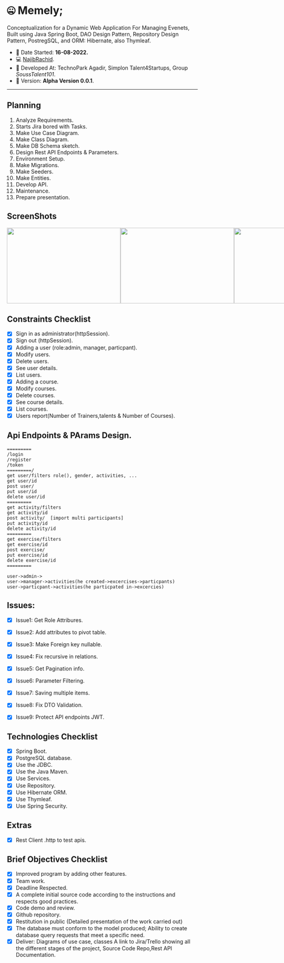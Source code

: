 # :zipper_mouth_face: Memely;

Conceptualization for a Dynamic Web Application For Managing Evenets, Built using Java Spring Boot,
DAO Design Pattern, Repository Design Pattern, PostregSQL, and ORM: Hibernate, also Thymleaf.

 - :date: Date Started: **16-08-2022.** 
 - :computer: [NajibRachid](https://github.com/n4j1Br4ch1D).
 - :office: Developed At: TechnoPark Agadir, Simplon Talent4Startups, Group *SoussTalent101*.
 - :pushpin: Version: **Alpha Version 0.0.1**.

---

<!---## Snapshots

<div style="display:flex">
<img src="/brief14-SoussHealthOnlineStore/1.PNG" height="200" width="300"/>
<img src="/brief14-SoussHealthOnlineStore/2.PNG" height="200" width="300"/>
<img src="/brief14-SoussHealthOnlineStore/3.PNG" height="200" width="300"/>
<img src="/brief14-SoussHealthOnlineStore/4.PNG" height="200" width="300"/>
<img src="/brief14-SoussHealthOnlineStore/5.PNG" height="200" width="300"/>
<img src="/brief14-SoussHealthOnlineStore/6.PNG" height="200" width="300"/>
</div> -->



## Planning

1. Analyze Requirements.
2. Starts Jira bored with Tasks.
3. Make Use Case Diagram.
4. Make Class Diagram.
5. Make DB Schema sketch.
6. Design Rest API Endpoints & Parameters.
7. Environment Setup.
8. Make Migrations.
9. Make Seeders.
10. Make Entities.
11. Develop API.
12. Maintenance.
13. Prepare presentation.

## ScreenShots
<div style="display:flex">
<img src="/brief14-SoussHealthOnlineStore/jira1.png" height="200" width="300"/>
<img src="/brief14-SoussHealthOnlineStore/jira2.png" height="200" width="300"/>
<img src="/brief14-SoussHealthOnlineStore/jira3.png" height="200" width="300"/>
<img src="/brief14-SoussHealthOnlineStore/useCase_diagram.png" height="200" width="300"/>
<img src="/brief14-SoussHealthOnlineStore/class_diagram.png" height="200" width="300"/>
<img src="/brief14-SoussHealthOnlineStore/db_sketch.png" height="200" width="300"/>
<img src="/brief14-SoussHealthOnlineStore/tables_seeders.PNG" height="200" width="300"/>
<img src="/brief14-SoussHealthOnlineStore/rest_apis.PNG" height="200" width="300"/>
<img src="/brief14-SoussHealthOnlineStore/source_code.PNG" height="200" width="300"/>
</div>

## Constraints Checklist

- [X] Sign in as administrator(httpSession).
- [X] Sign out (httpSession).
- [X] Adding a user (role:admin, manager, particpant).
- [X] Modify users.
- [X] Delete users.
- [X] See user details.
- [X] List users.
- [X] Adding a course.
- [X] Modify courses.
- [X] Delete courses.
- [X] See course details.
- [X] List courses.
- [X] Users report(Number of Trainers,talents & Number of Courses).

## Api Endpoints & PArams Design.

```
=========
/login
/register
/token
=========/
get user/filters role(), gender, activities, ...
get user/id
post user/
put user/id
delete user/id
=========
get activity/filters
get activity/id
post activity/  [import multi participants]
put activity/id
delete activity/id
=========
get exercise/filters
get exercise/id
post exercise/
put exercise/id
delete exercise/id
=========

user->admin->
user->manager->activities(he created->excercises->particpants)
user->particpant->activities(he particpated in->excercies)

```

## Issues:
   - [X] Issue1: Get Role Attribures.
   - [X] Issue2: Add attributes to pivot table.
   - [X] Issue3: Make Foreign key nullable.
   - [X] Issue4: Fix recursive in relations.
   - [X] Issue5: Get Pagination info.
   - [X] Issue6: Parameter Filtering.
   - [X] Issue7: Saving multiple items.
   - [X] Issue8: Fix DTO Validation.
   - [X] Issue9: Protect API endpoints JWT.


## Technologies Checklist

- [X] Spring Boot.
- [X] PostgreSQL database.
- [X] Use the JDBC.
- [X] Use the Java Maven.
- [X] Use Services.
- [X] Use Repository.
- [X] Use Hibernate ORM.
- [X] Use Thymleaf.
- [X] Use Spring Security.

## Extras

- [X] Rest Client .http to test apis.


## Brief Objectives Checklist

- [X] Improved program by adding other features.
- [X] Team work.
- [X] Deadline Respected.
- [X] A complete initial source code according to the instructions and respects good practices.
- [X] Code demo and review.
- [X] Github repository.
- [X] Restitution in public (Detailed presentation of the work carried out)
- [X] The database must conform to the model produced; Ability to create database query requests that meet a specific need.
- [X] Deliver: Diagrams of use case, classes A link to Jira/Trello showing all the different stages of the project, Source Code Repo,Rest API Documentation.
